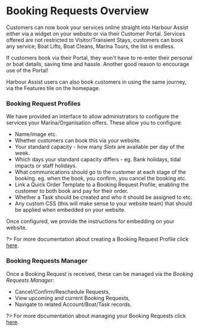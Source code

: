 # Booking Requests Overview

Customers can now book your services online straight into Harbour Assist either via a widget on your website or via their Customer Portal.  Services offered are not restricted to Visitor/Transient Stays, customers can book any service; Boat Lifts, Boat Cleans, Marina Tours, the list is endless.  

If customers book via their Portal, they won't have to re-enter their personal or boat details, saving time and hassle. Another good reason to encourage use of the Portal!

Harbour Assist users can also book customers in using the same journey, via the Features tile on the homepage.

### Booking Request Profiles ###

We have provided an interface to allow administrators to configure the services your Marina/Organisation offers.  These allow you to configure:

- Name/image etc.
- Whether customers can book this via your website.
- Your standard capacity - how many *Slots* are available per day of the week.
- Which days your standard capacity differs - eg. Bank holidays, tidal impacts or staff holidays.
- What communications should go to the customer at each stage of the booking.  eg. when the book, you confirm, you cancel the booking etc.
- Link a Quick Order Template to a Booking Request Profile, enabling the customer to both book and pay for their order. 
- Whether a Task should be created and who it should be assigned to etc.
- Any custom CSS (this will make sense to your website team) that should be applied when embedded on your website.

Once configured, we provide the instructions for embedding on your website.

?> For more documentation about creating a Booking Request Profile click [here](BookingRequests/CreatingProfile.md).

### Booking Requests Manager ###

Once a Booking Request is received, these can be managed via the *Booking Requests Manager*:

- Cancel/Confirm/Reschedule Requests,
- View upcoming and current Booking Requests,
- Navigate to related Account/Boat/Task records.

?> For more documentation about managing your Booking Requests click [here](BookingRequests/RequestsManager.md).